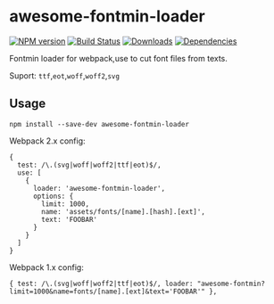 # awesome-fontmin-loader


[![NPM version][npm-image]][npm-url]
[![Build Status][travis-image]][travis-url]
[![Downloads][downloads-image]][npm-url]
[![Dependencies][dep-image]][dep-url]

Fontmin loader for webpack,use to cut font files from texts.

Suport: `ttf`,`eot`,`woff`,`woff2`,`svg`

## Usage

`npm install --save-dev awesome-fontmin-loader`

Webpack 2.x config:

~~~
{
  test: /\.(svg|woff|woff2|ttf|eot)$/,
  use: [
    {
      loader: 'awesome-fontmin-loader',
      options: {
        limit: 1000,
        name: 'assets/fonts/[name].[hash].[ext]',
        text: 'FOOBAR'
      }
    }
  ]
}
~~~

Webpack 1.x config:

~~~
{ test: /\.(svg|woff|woff2|ttf|eot)$/, loader: "awesome-fontmin?limit=1000&name=fonts/[name].[ext]&text='FOOBAR'" },
~~~

[downloads-image]: http://img.shields.io/npm/dm/awesome-fontmin-loader.svg
[npm-url]: https://npmjs.org/package/awesome-fontmin-loader
[npm-image]: http://img.shields.io/npm/v/awesome-fontmin-loader.svg

[travis-url]: https://travis-ci.org/Jack-Sparrow/awesome-fontmin-loader
[travis-image]: http://img.shields.io/travis/Jack-Sparrow/awesome-fontmin-loader.svg

[dep-url]: https://david-dm.org/Jack-Sparrow/awesome-fontmin-loader
[dep-image]: http://img.shields.io/david/Jack-Sparrow/awesome-fontmin-loader.svg
